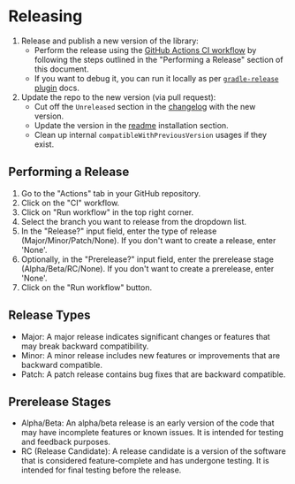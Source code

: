 # Releasing

1. Release and publish a new version of the library:
    * Perform the release using the [GitHub Actions CI workflow](#performing-a-release) by following the steps outlined in the "Performing a Release" section of this document.
    * If you want to debug it, you can run it locally as per [`gradle-release` plugin] docs.
2. Update the repo to the new version (via pull request):
    * Cut off the `Unreleased` section in the [changelog] with the new version.
    * Update the version in the [readme] installation section.
    * Clean up internal `compatibleWithPreviousVersion` usages if they exist.

## Performing a Release

1. Go to the "Actions" tab in your GitHub repository.
2. Click on the "CI" workflow.
3. Click on "Run workflow" in the top right corner.
4. Select the branch you want to release from the dropdown list.
5. In the "Release?" input field, enter the type of release (Major/Minor/Patch/None). If you don't want to create a release, enter 'None'.
6. Optionally, in the "Prerelease?" input field, enter the prerelease stage (Alpha/Beta/RC/None). If you don't want to create a prerelease, enter 'None'.
7. Click on the "Run workflow" button.

## Release Types
- Major: A major release indicates significant changes or features that may break backward compatibility.
- Minor: A minor release includes new features or improvements that are backward compatible.
- Patch: A patch release contains bug fixes that are backward compatible.

## Prerelease Stages
- Alpha/Beta: An alpha/beta release is an early version of the code that may have incomplete features or known issues. It is intended for testing and feedback purposes.
- RC (Release Candidate): A release candidate is a version of the software that is considered feature-complete and has undergone testing. It is intended for final testing before the release.

[changelog]: ../../CHANGELOG.md
[readme]: ../../README.md
[`gradle-release` plugin]: https://bitbucket.org/atlassian/gradle-release/src/master/README.md
[triggering a release]: trigger-gha-release.md
